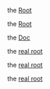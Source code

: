 the [Root](/README.md)

the [Root](../README.md)

the [Doc](/doc)

the [real root](/)

the [real root](../)

the [real root](/../../)
